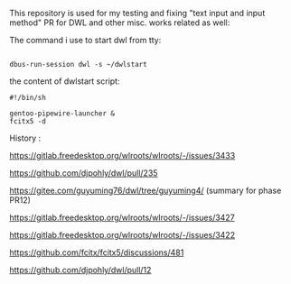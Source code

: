 This repository is used for my testing and fixing "text input and input method" PR for DWL and other misc. works related as well:



The command i use to start dwl from tty:

```

dbus-run-session dwl -s ~/dwlstart
```


the content of dwlstart script:

```
#!/bin/sh

gentoo-pipewire-launcher &
fcitx5 -d
```



History :

https://gitlab.freedesktop.org/wlroots/wlroots/-/issues/3433

https://github.com/djpohly/dwl/pull/235



https://gitee.com/guyuming76/dwl/tree/guyuming4/   (summary for phase PR12)

https://gitlab.freedesktop.org/wlroots/wlroots/-/issues/3427

https://gitlab.freedesktop.org/wlroots/wlroots/-/issues/3422

https://github.com/fcitx/fcitx5/discussions/481

https://github.com/djpohly/dwl/pull/12
